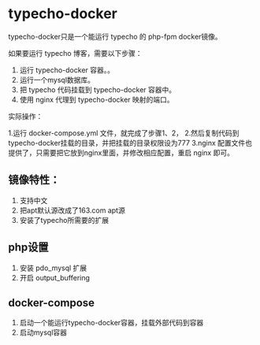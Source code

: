 # typecho-docker

typecho-docker只是一个能运行 typecho 的 php-fpm docker镜像。

如果要运行 typecho 博客，需要以下步骤：

1. 运行 typecho-docker 容器。。
2. 运行一个mysql数据库。
3. 把 typecho 代码挂载到 typecho-docker 容器中。
3. 使用 nginx 代理到 typecho-docker 映射的端口。

实际操作：

1.运行 docker-compose.yml 文件，就完成了步骤1、2，
2.然后复制代码到typecho-docker挂载的目录，并把挂载的目录权限设为777
3.nginx 配置文件也提供了，只需要把它放到nginx里面，并修改相应配置，重启 nginx 即可。

## 镜像特性：

1. 支持中文
2. 把apt默认源改成了163.com apt源
3. 安装了typecho所需要的扩展

## php设置

1. 安装 pdo_mysql 扩展
2. 开启 output_buffering

## docker-compose

1. 启动一个能运行typecho-docker容器，挂载外部代码到容器
2. 启动mysql容器

